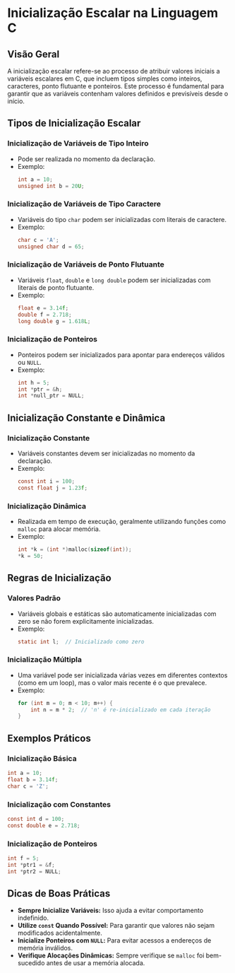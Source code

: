 
# Inicialização Escalar na Linguagem C

## Visão Geral
A inicialização escalar refere-se ao processo de atribuir valores iniciais a variáveis escalares em C, que incluem tipos simples como inteiros, caracteres, ponto flutuante e ponteiros. Este processo é fundamental para garantir que as variáveis contenham valores definidos e previsíveis desde o início.

## Tipos de Inicialização Escalar

### Inicialização de Variáveis de Tipo Inteiro
- Pode ser realizada no momento da declaração.
- Exemplo:
  ```c
  int a = 10;
  unsigned int b = 20U;
  ```

### Inicialização de Variáveis de Tipo Caractere
- Variáveis do tipo `char` podem ser inicializadas com literais de caractere.
- Exemplo:
  ```c
  char c = 'A';
  unsigned char d = 65;
  ```

### Inicialização de Variáveis de Ponto Flutuante
- Variáveis `float`, `double` e `long double` podem ser inicializadas com literais de ponto flutuante.
- Exemplo:
  ```c
  float e = 3.14f;
  double f = 2.718;
  long double g = 1.618L;
  ```

### Inicialização de Ponteiros
- Ponteiros podem ser inicializados para apontar para endereços válidos ou `NULL`.
- Exemplo:
  ```c
  int h = 5;
  int *ptr = &h;
  int *null_ptr = NULL;
  ```

## Inicialização Constante e Dinâmica

### Inicialização Constante
- Variáveis constantes devem ser inicializadas no momento da declaração.
- Exemplo:
  ```c
  const int i = 100;
  const float j = 1.23f;
  ```

### Inicialização Dinâmica
- Realizada em tempo de execução, geralmente utilizando funções como `malloc` para alocar memória.
- Exemplo:
  ```c
  int *k = (int *)malloc(sizeof(int));
  *k = 50;
  ```

## Regras de Inicialização

### Valores Padrão
- Variáveis globais e estáticas são automaticamente inicializadas com zero se não forem explicitamente inicializadas.
- Exemplo:
  ```c
  static int l;  // Inicializado como zero
  ```

### Inicialização Múltipla
- Uma variável pode ser inicializada várias vezes em diferentes contextos (como em um loop), mas o valor mais recente é o que prevalece.
- Exemplo:
  ```c
  for (int m = 0; m < 10; m++) {
      int n = m * 2;  // 'n' é re-inicializado em cada iteração
  }
  ```

## Exemplos Práticos

### Inicialização Básica
```c
int a = 10;
float b = 3.14f;
char c = 'Z';
```

### Inicialização com Constantes
```c
const int d = 100;
const double e = 2.718;
```

### Inicialização de Ponteiros
```c
int f = 5;
int *ptr1 = &f;
int *ptr2 = NULL;
```

## Dicas de Boas Práticas
- **Sempre Inicialize Variáveis:** Isso ajuda a evitar comportamento indefinido.
- **Utilize `const` Quando Possível:** Para garantir que valores não sejam modificados acidentalmente.
- **Inicialize Ponteiros com `NULL`:** Para evitar acessos a endereços de memória inválidos.
- **Verifique Alocações Dinâmicas:** Sempre verifique se `malloc` foi bem-sucedido antes de usar a memória alocada.
